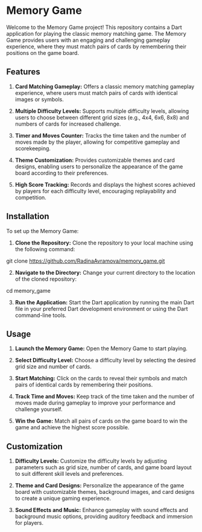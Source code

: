 # Memory Game
Welcome to the Memory Game project! This repository contains a Dart application for playing the classic memory matching game. The Memory Game provides users with an engaging and challenging gameplay experience, where they must match pairs of cards by remembering their positions on the game board.

## Features
1. **Card Matching Gameplay:** Offers a classic memory matching gameplay experience, where users must match pairs of cards with identical images or symbols.

2. **Multiple Difficulty Levels:** Supports multiple difficulty levels, allowing users to choose between different grid sizes (e.g., 4x4, 6x6, 8x8) and numbers of cards for increased challenge.

3. **Timer and Moves Counter:** Tracks the time taken and the number of moves made by the player, allowing for competitive gameplay and scorekeeping.

4. **Theme Customization:** Provides customizable themes and card designs, enabling users to personalize the appearance of the game board according to their preferences.

5. **High Score Tracking:** Records and displays the highest scores achieved by players for each difficulty level, encouraging replayability and competition.

## Installation
To set up the Memory Game:

1. **Clone the Repository:** Clone the repository to your local machine using the following command:

git clone https://github.com/RadinaAvramova/memory_game.git

2. **Navigate to the Directory:** Change your current directory to the location of the cloned repository:

cd memory_game

3. **Run the Application:** Start the Dart application by running the main Dart file in your preferred Dart development environment or using the Dart command-line tools.

## Usage
1. **Launch the Memory Game:** Open the Memory Game to start playing.

2. **Select Difficulty Level:** Choose a difficulty level by selecting the desired grid size and number of cards.

3. **Start Matching:** Click on the cards to reveal their symbols and match pairs of identical cards by remembering their positions.

4. **Track Time and Moves:** Keep track of the time taken and the number of moves made during gameplay to improve your performance and challenge yourself.

5. **Win the Game:** Match all pairs of cards on the game board to win the game and achieve the highest score possible.

## Customization
1. **Difficulty Levels:** Customize the difficulty levels by adjusting parameters such as grid size, number of cards, and game board layout to suit different skill levels and preferences.

2. **Theme and Card Designs:** Personalize the appearance of the game board with customizable themes, background images, and card designs to create a unique gaming experience.

3. **Sound Effects and Music:** Enhance gameplay with sound effects and background music options, providing auditory feedback and immersion for players.

